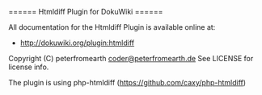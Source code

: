 ====== Htmldiff Plugin for DokuWiki ======

All documentation for the Htmldiff Plugin is available online at:

  * http://dokuwiki.org/plugin:htmldiff

Copyright (C) peterfromearth <coder@peterfromearth.de>
See LICENSE for license info.

The plugin is using php-htmldiff (https://github.com/caxy/php-htmldiff)



